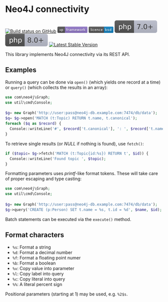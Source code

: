 Neo4J connectivity
==================

[![Build status on GitHub](https://github.com/xp-forge/neo4j/workflows/Tests/badge.svg)](https://github.com/xp-forge/neo4j/actions)
[![XP Framework Module](https://raw.githubusercontent.com/xp-framework/web/master/static/xp-framework-badge.png)](https://github.com/xp-framework/core)
[![BSD Licence](https://raw.githubusercontent.com/xp-framework/web/master/static/licence-bsd.png)](https://github.com/xp-framework/core/blob/master/LICENCE.md)
[![Requires PHP 7.0+](https://raw.githubusercontent.com/xp-framework/web/master/static/php-7_0plus.svg)](http://php.net/)
[![Supports PHP 8.0+](https://raw.githubusercontent.com/xp-framework/web/master/static/php-8_0plus.svg)](http://php.net/)
[![Latest Stable Version](https://poser.pugx.org/xp-forge/neo4j/version.svg)](https://packagist.org/packages/xp-forge/neo4j)

This library implements Neo4J connectivity via its REST API.

Examples
--------
Running a query can be done via `open()` (which yields one record at a time) or `query()` (which collects the results in an array):

```php
use com\neo4j\Graph;
use util\cmd\Console;

$g= new Graph('http://user:pass@neo4j-db.example.com:7474/db/data');
$q= $g->open('MATCH (t:Topic) RETURN t.name, t.canonical');
foreach ($q as $record) {
  Console::writeLine('#', $record['t.canonical'], ': ', $record['t.name']);
}
```

To retrieve single results (or *NULL* if nothing is found), use `fetch()`:

```php
if ($topic= $g->fetch('MATCH (t:Topic{id:%s}) RETURN t', $id)) {
  Console::writeLine('Found topic ', $topic);
}
```

Formatting parameters uses *printf*-like format tokens. These will take care of proper escaping and type casting:

```php
use com\neo4j\Graph;
use util\cmd\Console;

$g= new Graph('http://user:pass@neo4j-db.example.com:7474/db/data');
$g->query('CREATE (p:Person) SET t.name = %s, t.id = %d', $name, $id);
```

Batch statements can be executed via the `execute()` method.

Format characters
-----------------

* `%s`: Format a string
* `%d`: Format a decimal number
* `%f`: Format a floating point numer
* `%b`: Format a boolean
* `%v`: Copy value into parameter
* `%l`: Copy label into query
* `%c`: Copy literal into query
* `%%`: A literal percent sign

Positional parameters (starting at 1) may be used, e.g. `%2$s`.
